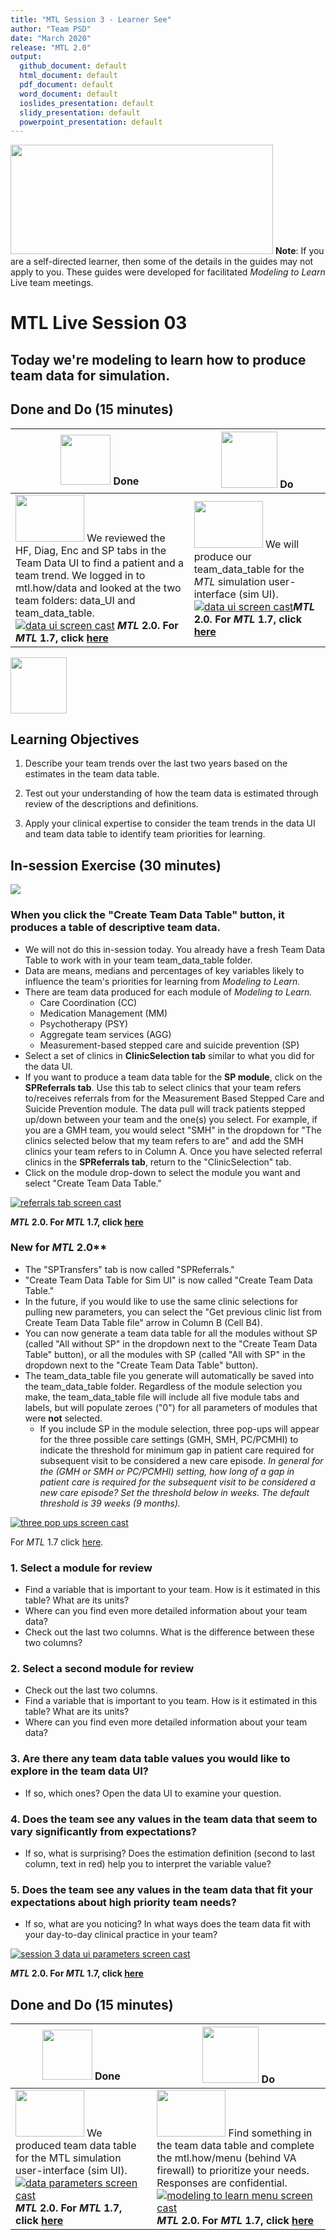```yaml
---
title: "MTL Session 3 - Learner See"
author: "Team PSD"
date: "March 2020"
release: "MTL 2.0"
output: 
  github_document: default
  html_document: default
  pdf_document: default
  word_document: default
  ioslides_presentation: default
  slidy_presentation: default
  powerpoint_presentation: default
---
```


[<img src = "https://github.com/lzim/teampsd/blob/master/resources/title_slides/mtl_s03_teamdata_title.png"
      height = "175" width = "420">](#DontLink)
**Note**: If you are a self-directed learner, then some of the details in the guides may not apply to you. These guides were developed for facilitated *Modeling to Learn* Live team meetings.

# MTL Live Session 03

## Today we're modeling to learn how to produce team data for simulation.

## Done and Do (15 minutes)

<!-- Do/Done Tables -->
| [<img src = "https://github.com/lzim/teampsd/blob/master/resources/icons/done.png" height = "80" width = "80">](#DontLink) **Done** | [<img src = "https://github.com/lzim/teampsd/blob/master/resources/icons/do.png" height = "90" width = "90">](#DontLink) **Do** |
| --- | --- |
| [<img src = "https://raw.githubusercontent.com/lzim/teampsd/master/resources/logos/mtl_how_data_sm.png" height = "75" width = "110">](http://mtl.how/data) We reviewed the HF, Diag, Enc and SP tabs in the Team Data UI to find a patient and a team trend. We logged in to mtl.how/data and looked at the two team folders: data\_UI and team_data_table. [![data ui screen cast](https://github.com/lzim/teampsd/blob/master/resources/gifs/mtl_2.0/session2_data_ui_4_viz_diag.gif)](#DontLink) **_MTL_ 2.0. For _MTL_ 1.7, click [here](https://github.com/lzim/mtl/blob/master/release_1.7/mtl_session03_see.md)**|[<img src = "https://raw.githubusercontent.com/lzim/teampsd/master/resources/logos/mtl_how_sim.png" height = "75" width = "110">](http://mtl.how/sim) We will produce our team_data_table for the _MTL_ simulation user-interface (sim UI). [![data ui screen cast](https://github.com/lzim/teampsd/blob/master/resources/gifs/mtl_2.0/session3_data_ui_params.gif)](#DontLink)**_MTL_ 2.0. For _MTL_ 1.7, click [here](https://github.com/lzim/mtl/blob/master/release_1.7/mtl_session03_see.md)**|

<!-- Learning Objectives Icon -->
[<img src = "https://github.com/lzim/teampsd/blob/master/resources/icons/learning_objectives.png" height = "90" width = "90" style ="display: inline-block"/>](#DontLink)

## Learning Objectives

1. Describe your team trends over the last two years based on the estimates in the team data table.

2. Test out your understanding of how the team data is estimated through review of the descriptions and definitions.

3. Apply your clinical expertise to consider the team trends in the data UI and team data table to identify team priorities for learning.

## In-session Exercise (30 minutes)

[<img src = "https://raw.githubusercontent.com/lzim/teampsd/master/resources/illustrations/data_ui_sim_ui.png">](#DontLink)

### When you click the "Create Team Data Table" button, it produces a table of descriptive team data.

- We will not do this in-session today. You already have a fresh Team Data Table to work with in your team team_data_table folder.
- Data are means, medians and percentages of key variables likely to influence the team's priorities for learning from *Modeling to Learn.*
- There are team data produced for each module of *Modeling to Learn.*
  - Care Coordination (CC)
  - Medication Management (MM)
  - Psychotherapy (PSY)
  - Aggregate team services (AGG)
  - Measurement-based stepped care and suicide prevention (SP)
- Select a set of clinics in **ClinicSelection tab** similar to what you did for the data UI.
- If you want to produce a team data table for the **SP module**, click on the **SPReferrals tab**. Use this tab to select clinics that your team refers to/receives referrals from for the Measurement Based Stepped Care and Suicide Prevention module. The data pull will track patients stepped up/down between your team and the one(s) you select. For example, if you are a GMH team, you would select "SMH" in the dropdown for "The clinics selected below that my team refers to are" and add the SMH clinics your team refers to in Column A. Once you have selected referral clinics in the **SPReferrals tab**, return to the "ClinicSelection" tab.
- Click on the module drop-down to select the module you want and select "Create Team Data Table."

[![referrals tab screen cast](https://github.com/lzim/teampsd/blob/master/resources/gifs/mtl_2.0/spreferrals_tabs.gif)](#DontLink)

**_MTL_ 2.0. For _MTL_ 1.7, click [here](https://github.com/lzim/mtl/blob/master/release_1.7/mtl_session03_see.md)**

### New for _MTL_ 2.0**

- The "SPTransfers" tab is now called "SPReferrals."
- "Create Team Data Table for Sim UI" is now called "Create Team Data Table."
- In the future, if you would like to use the same clinic selections for pulling new parameters, you can select the "Get previous clinic list from Create Team Data Table file" arrow in Column B (Cell B4).
- You can now generate a team data table for all the modules without SP (called "All without SP" in the dropdown next to the "Create Team Data Table" button), or all the modules with SP (called "All with SP" in the dropdown next to the "Create Team Data Table" button).
- The team_data_table file you generate will automatically be saved into the team_data_table folder. Regardless of the module selection you make, the team_data_table file will include all five module tabs and labels, but will populate zeroes ("0") for all parameters of  modules that were **not** selected.
  - If you include SP in the module selection, three pop-ups will appear for the three possible care settings (GMH, SMH, PC/PCMHI) to indicate the threshold for minimum gap in patient care required for subsequent visit to be considered a new care episode. *In general for the (GMH or SMH or PC/PCMHI) setting, how long of a gap in patient care is required for the subsequent visit to be considered a new care episode? Set the threshold below in weeks. The default threshold is 39 weeks (9 months).*

[![three pop ups screen cast](https://github.com/lzim/teampsd/blob/master/resources/gifs/mtl_2.0/three_pop_ups.gif)](#DontLink)

For *MTL* 1.7 click [here](https://github.com/lzim/mtl/blob/master/release_1.7/mtl_session03_see.md).

### 1. Select a module for review

- Find a variable that is important to your team. How is it estimated in this table? What are its units?
- Where can you find even more detailed information about your team data?
- Check out the last two columns. What is the difference between these two columns?

### 2. Select a second module for review

- Check out the last two columns.
- Find a variable that is important to you team. How is it estimated in this table? What are its units?
- Where can you find even more detailed information about your team data?

### 3. Are there any team data table values you would like to explore in the team data UI?

- If so, which ones? Open the data UI to examine your question.

### 4. Does the team see any values in the team data that seem to vary significantly from expectations?

- If so, what is surprising? Does the estimation definition (second to last column, text in red) help you to interpret the variable value?

### 5. Does the team see any values in the team data that fit your expectations about high priority team needs?

- If so, what are you noticing? In what ways does the team data fit with your day-to-day clinical practice in your team?

[![session 3 data ui parameters screen cast](https://github.com/lzim/teampsd/blob/master/resources/gifs/mtl_2.0/session3_data_ui_params.gif)](#DontLink)

**_MTL_ 2.0. For _MTL_ 1.7, click [here](https://github.com/lzim/mtl/blob/master/release_1.7/mtl_session03_see.md)**

## Done and Do (15 minutes)

<!-- Do/Done Tables -->
| [<img src = "https://github.com/lzim/teampsd/blob/master/resources/icons/done.png" height = "80" width = "80">](#DontLink) **Done** | [<img src = "https://github.com/lzim/teampsd/blob/master/resources/icons/do.png" height = "90" width = "90">](#DontLink) **Do** |
| --- | --- |
| [<img src = "https://raw.githubusercontent.com/lzim/teampsd/master/resources/logos/mtl_how_sim.png" height = "75" width = "110">](http://mtl.how/sim) We produced team data table for the MTL simulation user-interface (sim UI). [![data parameters screen cast](https://github.com/lzim/teampsd/blob/master/resources/gifs/mtl_2.0/session3_data_ui_params.gif)](#DontLink) **_MTL_ 2.0. For _MTL_ 1.7, click [here](https://github.com/lzim/mtl/blob/master/release_1.7/mtl_session03_see.md)**|  [<img src = "https://raw.githubusercontent.com/lzim/teampsd/master/resources/logos/mtl_how_menu.png" height = "75" width = "110">](http://mtl.how/menu) Find something in the team data table and complete the mtl.how/menu (behind VA firewall) to prioritize your needs. Responses are confidential. [![modeling to learn menu screen cast](https://raw.githubusercontent.com/lzim/teampsd/master/resources/gifs/mtl_2.0/mtl_menu.gif)](#DontLink)**_MTL_ 2.0. For _MTL_ 1.7, click [here](https://github.com/lzim/mtl/blob/master/release_1.7/mtl_session03_see.md)**|
